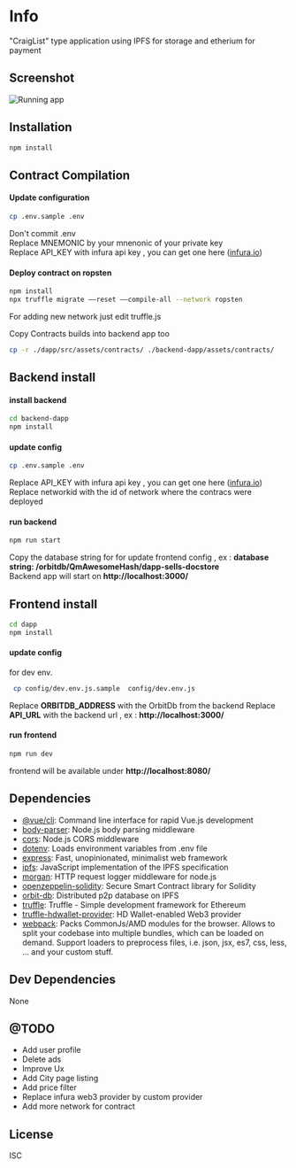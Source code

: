 # Info

"CraigList" type application using IPFS for storage and etherium for payment 

## Screenshot

![Running app](https://i.ibb.co/dM45t16/Capture-d-e-cran-2019-03-29-a-12-10-32.png)

## Installation

```sh
npm install 
```


## Contract Compilation

#### Update configuration
```sh 
cp .env.sample .env
```
Don't commit .env  
Replace MNEMONIC by your mnenonic of your private key  
Replace API_KEY with infura api key , you can get one here ([infura.io](https://infura.io/))




#### Deploy contract on ropsten
```sh 
npm install 
npx truffle migrate ––reset ––compile-all --network ropsten
```

For adding new network just edit truffle.js

Copy Contracts builds into backend app too

```sh 
cp -r ./dapp/src/assets/contracts/ ./backend-dapp/assets/contracts/
```

## Backend install

#### install backend

```sh 
cd backend-dapp
npm install
```
#### update config
```sh 
cp .env.sample .env
```
Replace API_KEY with infura api key , you can get one here ([infura.io](https://infura.io/))  
Replace networkid with the id of network where the contracs were deployed  

#### run backend
```sh 
npm run start
```
Copy the database string for for update frontend config , ex : **database string: /orbitdb/QmAwesomeHash/dapp-sells-docstore**    
Backend app will start on **http://localhost:3000/**  

## Frontend install

```sh 
cd dapp
npm install
```

#### update config

for dev env.

```sh 
 cp config/dev.env.js.sample  config/dev.env.js
```
Replace **ORBITDB_ADDRESS** with the OrbitDb from the backend
Replace **API_URL** with the backend url , ex : **http://localhost:3000/**  

#### run frontend
```sh 
npm run dev
```
frontend will be  available under **http://localhost:8080/**

## Dependencies

- [@vue/cli](https://ghub.io/@vue/cli): Command line interface for rapid Vue.js development
- [body-parser](https://ghub.io/body-parser): Node.js body parsing middleware
- [cors](https://ghub.io/cors): Node.js CORS middleware
- [dotenv](https://ghub.io/dotenv): Loads environment variables from .env file
- [express](https://ghub.io/express): Fast, unopinionated, minimalist web framework
- [ipfs](https://ghub.io/ipfs): JavaScript implementation of the IPFS specification
- [morgan](https://ghub.io/morgan): HTTP request logger middleware for node.js
- [openzeppelin-solidity](https://ghub.io/openzeppelin-solidity): Secure Smart Contract library for Solidity
- [orbit-db](https://ghub.io/orbit-db): Distributed p2p database on IPFS
- [truffle](https://ghub.io/truffle): Truffle - Simple development framework for Ethereum
- [truffle-hdwallet-provider](https://ghub.io/truffle-hdwallet-provider): HD Wallet-enabled Web3 provider
- [webpack](https://ghub.io/webpack): Packs CommonJs/AMD modules for the browser. Allows to split your codebase into multiple bundles, which can be loaded on demand. Support loaders to preprocess files, i.e. json, jsx, es7, css, less, ... and your custom stuff.

## Dev Dependencies

None

## @TODO

- Add user profile
- Delete ads
- Improve Ux
- Add City page listing
- Add price filter
- Replace infura web3 provider by custom provider
- Add more network for contract


## License

ISC
